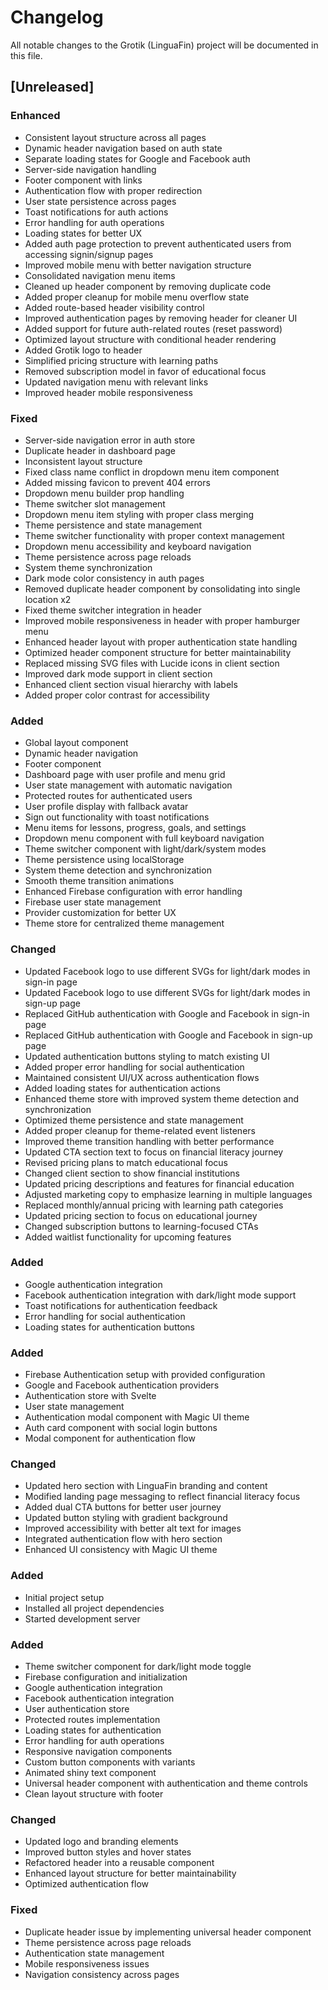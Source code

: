 # Changelog

All notable changes to the Grotik (LinguaFin) project will be documented in this file.

## [Unreleased]

### Enhanced
- Consistent layout structure across all pages
- Dynamic header navigation based on auth state
- Separate loading states for Google and Facebook auth
- Server-side navigation handling
- Footer component with links
- Authentication flow with proper redirection
- User state persistence across pages
- Toast notifications for auth actions
- Error handling for auth operations
- Loading states for better UX
- Added auth page protection to prevent authenticated users from accessing signin/signup pages
- Improved mobile menu with better navigation structure
- Consolidated navigation menu items
- Cleaned up header component by removing duplicate code
- Added proper cleanup for mobile menu overflow state
- Added route-based header visibility control
- Improved authentication pages by removing header for cleaner UI
- Added support for future auth-related routes (reset password)
- Optimized layout structure with conditional header rendering
- Added Grotik logo to header
- Simplified pricing structure with learning paths
- Removed subscription model in favor of educational focus
- Updated navigation menu with relevant links
- Improved header mobile responsiveness

### Fixed
- Server-side navigation error in auth store
- Duplicate header in dashboard page
- Inconsistent layout structure
- Fixed class name conflict in dropdown menu item component
- Added missing favicon to prevent 404 errors
- Dropdown menu builder prop handling
- Theme switcher slot management
- Dropdown menu item styling with proper class merging
- Theme persistence and state management
- Theme switcher functionality with proper context management
- Dropdown menu accessibility and keyboard navigation
- Theme persistence across page reloads
- System theme synchronization
- Dark mode color consistency in auth pages
- Removed duplicate header component by consolidating into single location x2
- Fixed theme switcher integration in header
- Improved mobile responsiveness in header with proper hamburger menu
- Enhanced header layout with proper authentication state handling
- Optimized header component structure for better maintainability
- Replaced missing SVG files with Lucide icons in client section
- Improved dark mode support in client section
- Enhanced client section visual hierarchy with labels
- Added proper color contrast for accessibility

### Added
- Global layout component
- Dynamic header navigation
- Footer component
- Dashboard page with user profile and menu grid
- User state management with automatic navigation
- Protected routes for authenticated users
- User profile display with fallback avatar
- Sign out functionality with toast notifications
- Menu items for lessons, progress, goals, and settings
- Dropdown menu component with full keyboard navigation
- Theme switcher component with light/dark/system modes
- Theme persistence using localStorage
- System theme detection and synchronization
- Smooth theme transition animations
- Enhanced Firebase configuration with error handling
- Firebase user state management
- Provider customization for better UX
- Theme store for centralized theme management

### Changed
- Updated Facebook logo to use different SVGs for light/dark modes in sign-in page
- Updated Facebook logo to use different SVGs for light/dark modes in sign-up page
- Replaced GitHub authentication with Google and Facebook in sign-in page
- Replaced GitHub authentication with Google and Facebook in sign-up page
- Updated authentication buttons styling to match existing UI
- Added proper error handling for social authentication
- Maintained consistent UI/UX across authentication flows
- Added loading states for authentication actions
- Enhanced theme store with improved system theme detection and synchronization
- Optimized theme persistence and state management
- Added proper cleanup for theme-related event listeners
- Improved theme transition handling with better performance
- Updated CTA section text to focus on financial literacy journey
- Revised pricing plans to match educational focus
- Changed client section to show financial institutions
- Updated pricing descriptions and features for financial education
- Adjusted marketing copy to emphasize learning in multiple languages
- Replaced monthly/annual pricing with learning path categories
- Updated pricing section to focus on educational journey
- Changed subscription buttons to learning-focused CTAs
- Added waitlist functionality for upcoming features

### Added
- Google authentication integration
- Facebook authentication integration with dark/light mode support
- Toast notifications for authentication feedback
- Error handling for social authentication
- Loading states for authentication buttons

### Added
- Firebase Authentication setup with provided configuration
- Google and Facebook authentication providers
- Authentication store with Svelte
- User state management
- Authentication modal component with Magic UI theme
- Auth card component with social login buttons
- Modal component for authentication flow

### Changed
- Updated hero section with LinguaFin branding and content
- Modified landing page messaging to reflect financial literacy focus
- Added dual CTA buttons for better user journey
- Updated button styling with gradient background
- Improved accessibility with better alt text for images
- Integrated authentication flow with hero section
- Enhanced UI consistency with Magic UI theme

### Added
- Initial project setup
- Installed all project dependencies
- Started development server

### Added
- Theme switcher component for dark/light mode toggle
- Firebase configuration and initialization
- Google authentication integration
- Facebook authentication integration
- User authentication store
- Protected routes implementation
- Loading states for authentication
- Error handling for auth operations
- Responsive navigation components
- Custom button components with variants
- Animated shiny text component
- Universal header component with authentication and theme controls
- Clean layout structure with footer

### Changed
- Updated logo and branding elements
- Improved button styles and hover states
- Refactored header into a reusable component
- Enhanced layout structure for better maintainability
- Optimized authentication flow

### Fixed
- Duplicate header issue by implementing universal header component
- Theme persistence across page reloads
- Authentication state management
- Mobile responsiveness issues
- Navigation consistency across pages 